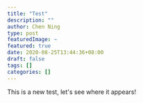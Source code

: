 ```yaml
---
title: "Test"
description: ""
author: Chen Ning
type: post
featuredImage: ~
featured: true
date: 2020-08-25T13:44:36+08:00
draft: false
tags: []
categories: []
---
```


This is a new test, let's see where it appears!
